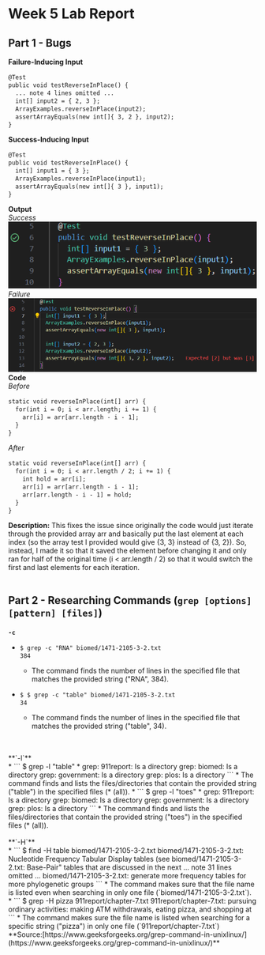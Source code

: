 # Week 5 Lab Report
## Part 1 - Bugs
**Failure-Inducing Input**<br>
```
@Test
public void testReverseInPlace() {
  ... note 4 lines omitted ...
  int[] input2 = { 2, 3 };
  ArrayExamples.reverseInPlace(input2);
  assertArrayEquals(new int[]{ 3, 2 }, input2);
}
```
**Success-Inducing Input**<br>
```
@Test 
public void testReverseInPlace() {
  int[] input1 = { 3 };
  ArrayExamples.reverseInPlace(input1);
  assertArrayEquals(new int[]{ 3 }, input1);
}
```
**Output**<br>
*Success*<br>
![Successful Run](success.png)<br>
*Failure*<br>
![Failed Run](failure.png)<br>
**Code**<br>
*Before*
```
static void reverseInPlace(int[] arr) {
  for(int i = 0; i < arr.length; i += 1) {
    arr[i] = arr[arr.length - i - 1];
  }
}
```
*After*
```
static void reverseInPlace(int[] arr) {
  for(int i = 0; i < arr.length / 2; i += 1) {
    int hold = arr[i];
    arr[i] = arr[arr.length - i - 1];
    arr[arr.length - i - 1] = hold;
  }
}
```
**Description:** This fixes the issue since originally the code would just iterate through the provided array arr and basically put the last element at each index (so the array test I provided would give {3, 3} 
instead of {3, 2}). So, instead, I made it so that it saved the element before changing it and only ran for half of the original time (i < arr.length / 2) so that it would switch the first and last elements for each
iteration.<br><br>
## Part 2 - Researching Commands (`grep [options] [pattern] [files]`)
**`-c`**<br>
* ```
  $ grep -c "RNA" biomed/1471-2105-3-2.txt
  384
  ```
  * The command finds the number of lines in the specified file that matches the provided string ("RNA", 384).
* ```
  $ $ grep -c "table" biomed/1471-2105-3-2.txt
  34
  ```
  * The command finds the number of lines in the specified file that matches the provided string ("table", 34).
<br>
<br>**`-l`**<br>
* ```
  $ grep -l "table" *
  grep: 911report: Is a directory
  grep: biomed: Is a directory
  grep: government: Is a directory
  grep: plos: Is a directory
  ```
  * The command finds and lists the files/directories that contain the provided string ("table") in the specified files (* (all)).
* ```
  $ grep -l "toes" *
  grep: 911report: Is a directory
  grep: biomed: Is a directory
  grep: government: Is a directory
  grep: plos: Is a directory
  ```
  * The command finds and lists the files/directories that contain the provided string ("toes") in the specified files (* (all)).
<br>
<br>**`-H`**<br>
* ```
  $ find -H table biomed/1471-2105-3-2.txt
  biomed/1471-2105-3-2.txt:            Nucleotide Frequency Tabular Display tables (see
  biomed/1471-2105-3-2.txt:            Base-Pair" tables that are discussed in the next
  ... note 31 lines omitted ...
  biomed/1471-2105-3-2.txt:        generate more frequency tables for more phylogenetic groups
  ```
  * The command makes sure that the file name is listed even when searching in only one file (`biomed/1471-2105-3-2.txt`).
* ```
  $ grep -H pizza 911report/chapter-7.txt
  911report/chapter-7.txt:                pursuing ordinary activities: making ATM withdrawals, eating pizza, and shopping at
  ```
  * The command makes sure the file name is listed when searching for a specific string ("pizza") in only one file (`911report/chapter-7.txt`)
<br>
**Source:[https://www.geeksforgeeks.org/grep-command-in-unixlinux/](https://www.geeksforgeeks.org/grep-command-in-unixlinux/)**
